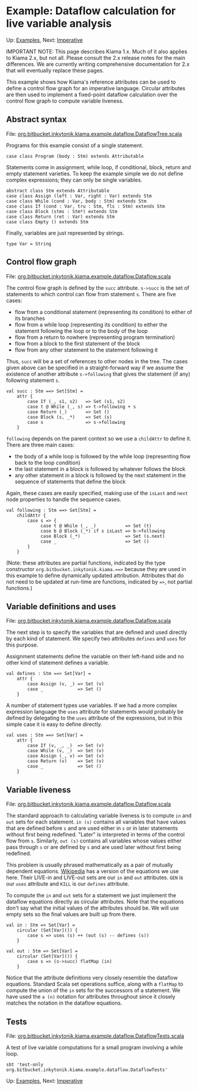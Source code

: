 # Example: Dataflow calculation for live variable analysis

Up: [Examples](Examples), Next: [Imperative](Imperative)

IMPORTANT NOTE: This page describes Kiama 1.x. Much of it also applies
to Kiama 2.x, but not all. Please consult the 2.x release notes for the
main differences. We are currently writing comprehensive documentation
for 2.x that will eventually replace these pages.

This example shows how Kiama's reference attributes can be used to
define a control flow graph for an imperative language. Circular
attributes are then used to implement a fixed-point dataflow
calculation over the control flow graph to compute variable liveness.

## Abstract syntax

File: [org.bitbucket.inkytonik.kiama.example.dataflow.DataflowTree.scala](https://github.com/inkytonik/kiama/blob/master/library/src/test/scala/org/bitbucket/inkytonik/kiama/example/dataflow/DataflowTree.scala)

Programs for this example consist of a single statement.

```
case class Program (body : Stm) extends Attributable
```

Statements come in assignment, while loop, if conditional, block,
return and empty statement varieties. To keep the example simple we do
not define complex expressions; they can only be single variables.

```
abstract class Stm extends Attributable
case class Assign (left : Var, right : Var) extends Stm
case class While (cond : Var, body : Stm) extends Stm
case class If (cond : Var, tru : Stm, fls : Stm) extends Stm
case class Block (stms : Stm*) extends Stm
case class Return (ret : Var) extends Stm
case class Empty () extends Stm
```

Finally, variables are just represented by strings.

```
type Var = String
```

## Control flow graph

File: [org.bitbucket.inkytonik.kiama.example.dataflow.Dataflow.scala](https://github.com/inkytonik/kiama/blob/master/library/src/test/scala/org/bitbucket/inkytonik/kiama/example/dataflow/Dataflow.scala)

The control flow graph is defined by the `succ` attribute. `s->succ`
is the set of statements to which control can flow from statement `s`.
There are five cases:

  * flow from a conditional statement (representing its condition) to  either of its branches
  * flow from a while loop (representing its condition) to either the  statement following the loop or to the body of the loop
  * flow from a return to nowhere (representing program termination)
  * flow from a block to the first statement of the block
  * flow from any other statement to the statement following it

Thus, `succ` will be a set of references to other nodes in the tree.
The cases given above can be specified in a straight-forward way if we
assume the existence of another attribute `s->following` that gives
the statement (if any) following statement `s`.

```
val succ : Stm ==> Set[Stm] =
    attr {
        case If (_, s1, s2)   => Set (s1, s2)
        case t @ While (_, s) => t->following + s
        case Return (_)       => Set ()
        case Block (s, _*)    => Set (s)
        case s                => s->following
    }
```

`following` depends on the parent context so we use a `childAttr` to
define it. There are three main cases:

  * the body of a while loop is followed by the while loop (representing  flow back to the loop condition)
  * the last statement in a block is followed by whatever follows the block
  * any other statement in a block is followed by the next statement in the sequence of statements that define the block

Again, these cases are easily specified, making use of the `isLast` and
`next` node properties to handle the sequence cases.

```
val following : Stm ==> Set[Stm] =
    childAttr {
        case s => {
             case t @ While (_, _)           => Set (t)
             case b @ Block (_*) if s isLast => b->following
             case Block (_*)                 => Set (s.next)
             case _                          => Set ()
        }
    }
```

(Note: these attributes are partial functions, indicated by the type constructor
`org.bitbucket.inkytonik.kiama.==>` because they are used in this example to define dynamically updated
attribution. Attributes that do not need to be updated at run-time are functions,
indicated by `=>`, not partial functions.)

## Variable definitions and uses

File: [org.bitbucket.inkytonik.kiama.example.dataflow.Dataflow.scala](https://github.com/inkytonik/kiama/blob/master/library/src/test/scala/org/bitbucket/inkytonik/kiama/example/dataflow/Dataflow.scala)

The next step is to specify the variables that are defined and used
directly by each kind of statement. We specify two attributes
`defines` and `uses` for this purpose.

Assignment statements define the variable on their left-hand side and
no other kind of statement defines a variable.

```
val defines : Stm ==> Set[Var] =
    attr {
        case Assign (v, _) => Set (v)
        case _             => Set ()
    }
```

A number of statement types use variables. If we had a more complex
expression language the `uses` attribute for statements would probably
be defined by delegating to the `uses` attribute of the expressions,
but in this simple case it is easy to define directly.

```
val uses : Stm ==> Set[Var] =
    attr {
        case If (v, _, _)  => Set (v)
        case While (v, _)  => Set (v)
        case Assign (_, v) => Set (v)
        case Return (v)    => Set (v)
        case _             => Set ()
    }
```

## Variable liveness

File: [org.bitbucket.inkytonik.kiama.example.dataflow.Dataflow.scala](https://github.com/inkytonik/kiama/blob/master/library/src/test/scala/org/bitbucket/inkytonik/kiama/example/dataflow/Dataflow.scala)

The standard approach to calculating variable liveness is to compute
`in` and `out` sets for each statement. `in (s)` contains all
variables that have values that are defined before `s` and are used
either in `s` or in later statements without first being redefined.
"Later" is interpreted in terms of the control flow from `s`.
Similarly, `out (s)` contains all variables whose values either pass
through `s` or are defined by `s` and are used later without first
being redefined.

This problem is usually phrased mathematically as a pair of mutually
dependent equations.
[Wikipedia](http://en.wikipedia.org/wiki/Live_variable_analysis)
has a version of the equations we use here. Their LIVE-in and LIVE-out
sets are our `in` and `out` attributes.  `GEN` is our `uses` attribute
and `KILL` is our `defines` attribute.

To compute the `in` and `out` sets for a statement we just implement
the dataflow equations directly as circular attributes. Note that the
equations don't say what the initial values of the attributes should
be. We will use empty sets so the final values are built up from
there.

```
val in : Stm => Set[Var] =
    circular (Set[Var]()) {
        case s => uses (s) ++ (out (s) -- defines (s))
    }

val out : Stm => Set[Var] =
    circular (Set[Var]()) {
        case s => (s->succ) flatMap (in)
    }
```

Notice that the attribute definitions very closely resemble the
dataflow equations. Standard Scala set operations suffice, along with
a `flatMap` to compute the union of the `in` sets for the successors
of a statement. We have used the `a (n)` notation for attributes
throughout since it closely matches the notation in the dataflow
equations.

## Tests

File: [org.bitbucket.inkytonik.kiama.example.dataflow.DataflowTests.scala](https://github.com/inkytonik/kiama/blob/master/library/src/test/scala/org/bitbucket/inkytonik/kiama/example/dataflow/DataflowTests.scala)

A test of live variable computations for a small program involving a
while loop.

```
sbt 'test-only org.bitbucket.inkytonik.kiama.example.dataflow.DataflowTests'
```

Up: [Examples](Examples), Next: [Imperative](Imperative)
